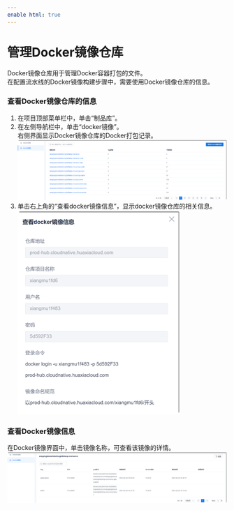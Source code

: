 ```yaml
---
enable html: true
---
```

# 管理Docker镜像仓库

Docker镜像仓库用于管理Docker容器打包的文件。        
在配置流水线的Docker镜像构建步骤中，需要使用Docker镜像仓库的信息。

### 查看Docker镜像仓库的信息              
1. 在项目顶部菜单栏中，单击“制品库”。
2. 在左侧导航栏中，单击“docker镜像”。                           
    右侧界面显示Docker镜像仓库的Docker打包记录。                       
    <img src="fig/制品库-docker-首页.png" style="zoom:50%">           
3. 单击右上角的“查看docker镜像信息”，显示docker镜像仓库的相关信息。                         
    <img src="fig/制品库-docker-信息.png" style="zoom:50%">

### 查看Docker镜像信息
在Docker镜像界面中，单击镜像名称，可查看该镜像的详情。                 
<img src="fig/制品库-docker-详情.png" style="zoom:50%">
 

